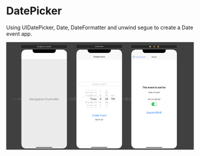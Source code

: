 # DatePicker

Using UIDatePicker, Date, DateFormatter and unwind segue to create a Date event app.

![date picker app](Assets/date-picker-app.png)
